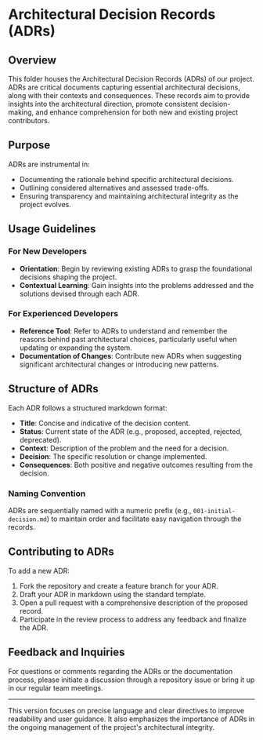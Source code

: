 # Architectural Decision Records (ADRs)

## Overview

This folder houses the Architectural Decision Records (ADRs) of our project. ADRs are critical documents capturing essential architectural decisions, along with their contexts and consequences. These records aim to provide insights into the architectural direction, promote consistent decision-making, and enhance comprehension for both new and existing project contributors.

## Purpose

ADRs are instrumental in:
- Documenting the rationale behind specific architectural decisions.
- Outlining considered alternatives and assessed trade-offs.
- Ensuring transparency and maintaining architectural integrity as the project evolves.

## Usage Guidelines

### For New Developers
- **Orientation**: Begin by reviewing existing ADRs to grasp the foundational decisions shaping the project.
- **Contextual Learning**: Gain insights into the problems addressed and the solutions devised through each ADR.

### For Experienced Developers
- **Reference Tool**: Refer to ADRs to understand and remember the reasons behind past architectural choices, particularly useful when updating or expanding the system.
- **Documentation of Changes**: Contribute new ADRs when suggesting significant architectural changes or introducing new patterns.

## Structure of ADRs

Each ADR follows a structured markdown format:
- **Title**: Concise and indicative of the decision content.
- **Status**: Current state of the ADR (e.g., proposed, accepted, rejected, deprecated).
- **Context**: Description of the problem and the need for a decision.
- **Decision**: The specific resolution or change implemented.
- **Consequences**: Both positive and negative outcomes resulting from the decision.

### Naming Convention

ADRs are sequentially named with a numeric prefix (e.g., `001-initial-decision.md`) to maintain order and facilitate easy navigation through the records.

## Contributing to ADRs

To add a new ADR:
1. Fork the repository and create a feature branch for your ADR.
2. Draft your ADR in markdown using the standard template.
3. Open a pull request with a comprehensive description of the proposed record.
4. Participate in the review process to address any feedback and finalize the ADR.

## Feedback and Inquiries

For questions or comments regarding the ADRs or the documentation process, please initiate a discussion through a repository issue or bring it up in our regular team meetings.

---

This version focuses on precise language and clear directives to improve readability and user guidance. It also emphasizes the importance of ADRs in the ongoing management of the project's architectural integrity.
